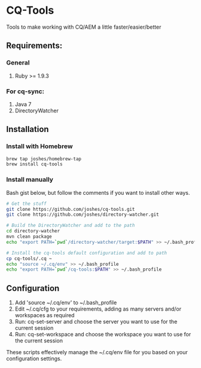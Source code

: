 CQ-Tools
========

Tools to make working with CQ/AEM a little faster/easier/better

## Requirements:

### General

1. Ruby >= 1.9.3

### For cq-sync:

1. Java 7
2. DirectoryWatcher

## Installation

### Install with Homebrew

```sh
brew tap joshes/homebrew-tap
brew install cq-tools
```

### Install manually

Bash gist below, but follow the comments if you want to install other ways.

```sh
# Get the stuff
git clone https://github.com/joshes/cq-tools.git
git clone https://github.com/joshes/directory-watcher.git

# Build the DirectoryWatcher and add to the path
cd directory-watcher
mvn clean package
echo "export PATH=`pwd`/directory-watcher/target:$PATH" >> ~/.bash_profile

# Install the cq-tools default configuration and add to path
cp cq-tools/.cq ~
echo "source ~/.cq/env" >> ~/.bash_profile
echo "export PATH=`pwd`/cq-tools:$PATH" >> ~/.bash_profile
```

## Configuration

1. Add 'source ~/.cq/env' to ~/.bash_profile
2. Edit ~/.cq/cfg to your requirements, adding as many servers and/or workspaces as required
2. Run: cq-set-server and choose the server you want to use for the current session
3. Run: cq-set-workspace and choose the workspace you want to use for the current session

These scripts effectively manage the ~/.cq/env file for you based on your configuration settings.
